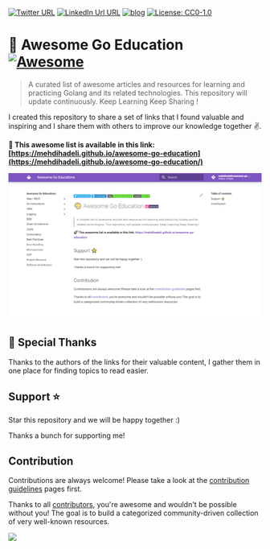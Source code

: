 [![Twitter URL](https://img.shields.io/badge/-@mehdi_hadeli-%231DA1F2?style=flat-square&logo=twitter&logoColor=ffffff)](https://twitter.com/mehdi_hadeli)
[![LinkedIn Url URL](https://img.shields.io/badge/-mehdihadeli-blue?style=flat-square&logo=linkedin&logoColor=ffffff)](https://www.linkedin.com/in/mehdihadeli/)
[![blog](https://img.shields.io/badge/blog-dotnetuniversity.com-brightgreen?style=flat-square)](https://dotnetuniversity.com/)
[![License: CC0-1.0](https://img.shields.io/badge/License-CC0%201.0-brightgreen.svg?style=flat-square)](http://creativecommons.org/publicdomain/zero/1.0/)

# 🎨 Awesome Go Education [![Awesome](https://awesome.re/badge-flat2.svg)](https://awesome.re)
> A curated list of awesome articles and resources for learning and practicing Golang and its related technologies. This repository will update continuously. Keep Learning Keep Sharing !

I created this repository to share a set of links that I found valuable and inspiring and I share them with others to improve our knowledge together ✌️. 

**🚀 This awesome list is available in this link:**
**[https://mehdihadeli.github.io/awesome-go-education](https://mehdihadeli.github.io/awesome-go-education/)**

<a href="https://mehdihadeli.github.io/awesome-go-education"> ![home page](assets/home.png) </a>

## 🙏 Special Thanks

Thanks to the authors of the links for their valuable content, I gather them in one place for finding topics to read easier.


## Support ⭐

Star this repository and we will be happy together :)

Thanks a bunch for supporting me!

## Contribution

Contributions are always welcome! Please take a look at the [contribution guidelines](https://github.com/mehdihadeli/awesome-go-education/blob/master/contributing.md) pages first.

Thanks to all [contributors](https://github.com/mehdihadeli/awesome-go-education/graphs/contributors), you're awesome and wouldn't be possible without you! The goal is to build a categorized community-driven collection of very well-known resources.

<a href="https://github.com/mehdihadeli/awesome-go-education/graphs/contributors">
  <img src="https://contrib.rocks/image?repo=mehdihadeli/awesome-go-education" />
</a>
